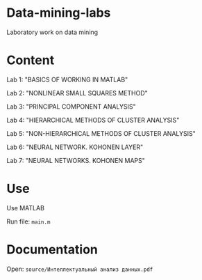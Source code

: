# Data-mining-labs
Laboratory work on data mining

# Content

  Lab 1: "BASICS OF WORKING IN MATLAB"

  Lab 2: "NONLINEAR SMALL SQUARES METHOD"

  Lab 3: "PRINCIPAL COMPONENT ANALYSIS"

  Lab 4: "HIERARCHICAL METHODS OF CLUSTER ANALYSIS"

  Lab 5: "NON-HIERARCHICAL METHODS OF CLUSTER ANALYSIS"

  Lab 6: "NEURAL NETWORK. KOHONEN LAYER"

  Lab 7: "NEURAL NETWORKS. KOHONEN MAPS"

# Use

Use MATLAB

Run file: `main.m`

# Documentation

Open: `source/Интеллектуальный анализ данных.pdf`
